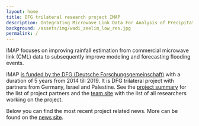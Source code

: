 ```yaml
---
layout: home
title: DFG trilateral research project IMAP
description: Integrating Microwave Link Data For Analysis of Precipitation in Complex Terrain - Theoretical Aspects and Hydrometeorological Applications
background: /assets/img/wadi_zeelim_low_res.jpg
permalink: /
---
```


IMAP focuses on improving rainfall estimation from commercial microwave link (CML) data to subsequently improve modeling and forecasting flooding events.

IMAP [is funded by the DFG (Deutsche Forschungsgemeinschaft)](https://gepris.dfg.de/gepris/projekt/254695484?contrast=1&language=en) with a duration of 5 years from 2014 till 2019. It is DFG trilateral project with partners from Germany, Israel and Palestine. See the [project summary](/about/) for the list of project partners and the [team site](/team/) with the list of all researchers working on the project.

Below you can find the most recent project related news. More can be found on the [news site](/archive/).